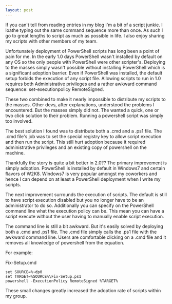 ```yaml
---
layout: post
---
```

If you can't tell from reading entries in my blog I'm a bit of a script junkie. I loathe typing out the same command sequence more than once. As such I go to great lengths to script as much as possible in life. I also enjoy sharing my scripts with other members of my team.

Unfortunately deployment of PowerShell scripts has long been a point of pain for me. In the early 1.0 days PowerShell wasn't installed by default on any OS so the only people with PowerShell were other scripter's. Deploying to the masses simply wasn't possible without installing PowerShell which is a significant adoption barrier. Even if PowerShell was installed, the default setup forbids the execution of any script file. Allowing scripts to run in 1.0 requires both Administrative privileges and a rather awkward command sequence: set-executionpolicy RemoteSigned.

These two combined to make it nearly impossible to distribute my scripts to the masses. Other devs, after explanations, understood the problems I encountered. But the masses simply did not. The wanted a quick, one or two click solution to their problem. Running a powershell script was simply too involved.

The best solution I found was to distribute both a .cmd and a .ps1 file. The .cmd file's job was to set the special registry key to allow script execution and then run the script. This still hurt adoption because it required administrative privileges and an existing copy of powershell on the machine.  

Thankfully the story is quite a bit better in 2.0?? The primary improvement is simply adoption. PowerShell is installed by default in Windows7 and certain flavors of W2K8. Windows7 is very popular amongst my coworkers and hence I can depend on at least a PowerShell deployment when I write my scripts.  

The next improvement surrounds the execution of scripts. The default is still to have script execution disabled but you no longer have to be an administrator to do so. Additionally you can specify on the PowerShell command line what the execution policy can be. This mean you can have a script execute without the user having to manually enable script execution.

The command line is still a bit awkward. But it's easily solved by deploying both a .cmd and .ps1 file. The .cmd file simply calls the .ps1 file with the awkward command line. Users are comfortable clicking on a .cmd file and it removes all knowledge of powershell from the equation.

For example:

Fix-Setup.cmd

    set SOURCE=%~dp0
    set TARGET=%SOURCE%\Fix-Setup.ps1
    powershell -ExecutionPolicy RemoteSigned %TARGET%

These small changes greatly increased the adoption rate of scripts within my group.

